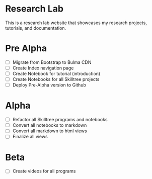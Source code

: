 # Research Lab

This is a research lab website that showcases my research projects, tutorials, and documentation.

# Pre Alpha

- [ ] Migrate from Bootstrap to Bulma CDN
- [ ] Create Index navigation page
- [ ] Create Notebook for tutorial (introduction)
- [ ] Create Notebooks for all Skilltree projects
- [ ] Deploy Pre-Alpha version to Github

# Alpha

- [ ] Refactor all Skilltree programs and notebooks
- [ ] Convert all notebooks to markdown
- [ ] Convert all markdown to html views
- [ ] Finalize all views 

# Beta

- [ ] Create videos for all programs